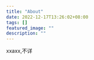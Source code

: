 ```yaml
---
title: "About"
date: 2022-12-17T13:26:02+08:00
tags: []
featured_image: ""
description: ""
---
```

xxaxx,不详